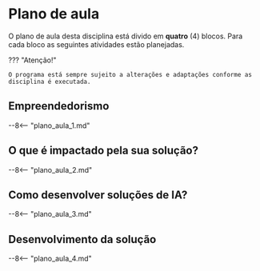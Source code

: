 # Plano de aula

O plano de aula desta disciplina está divido em **quatro** (4) blocos. Para cada bloco as seguintes atividades estão planejadas.

??? "Atenção!"

    O programa está sempre sujeito a alterações e adaptações conforme as disciplina é executada.


## Empreendedorismo 

--8<-- "plano_aula_1.md"

## O que é impactado pela sua solução?  

--8<-- "plano_aula_2.md"

## Como desenvolver soluções de IA?

--8<-- "plano_aula_3.md"

## Desenvolvimento da solução

--8<-- "plano_aula_4.md"
